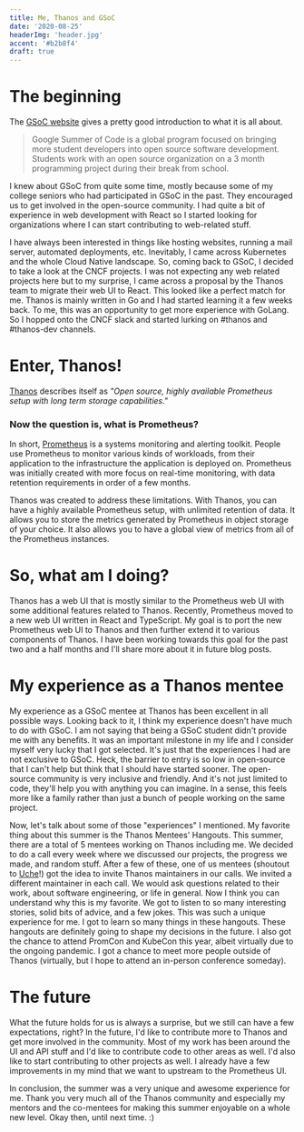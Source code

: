 ```yaml
---
title: Me, Thanos and GSoC
date: '2020-08-25'
headerImg: 'header.jpg'
accent: '#b2b8f4'
draft: true
---
```


# The beginning

The [GSoC website](https://summerofcode.withgoogle.com/) gives a pretty good introduction to what it is all about.

> Google Summer of Code is a global program focused on bringing more student developers into open source software development. Students work with an open source organization on a 3 month programming project during their break from school.

I knew about GSoC from quite some time, mostly because some of my college seniors who had participated in GSoC in the past. They encouraged us to get involved in the open-source community. I had quite a bit of experience in web development with React so I started looking for organizations where I can start contributing to web-related stuff.

I have always been interested in things like hosting websites, running a mail server, automated deployments, etc. Inevitably, I came across Kubernetes and the whole Cloud Native landscape. So, coming back to GSoC, I decided to take a look at the CNCF projects. I was not expecting any web related projects here but to my surprise, I came across a proposal by the Thanos team to migrate their web UI to React. This looked like a perfect match for me. Thanos is mainly written in Go and I had started learning it a few weeks back. To me, this was an opportunity to get more experience with GoLang. So I hopped onto the CNCF slack and started lurking on #thanos and #thanos-dev channels.

# Enter, Thanos!

[Thanos](https://thanos.io) describes itself as _"Open source, highly available Prometheus setup with long term storage capabilities."_

### Now the question is, what is Prometheus?

In short, [Prometheus](https://prometheus.io) is a systems monitoring and alerting toolkit. People use Prometheus to monitor various kinds of workloads, from their application to the infrastructure the application is deployed on. Prometheus was initially created with more focus on real-time monitoring, with data retention requirements in order of a few months.

Thanos was created to address these limitations. With Thanos, you can have a highly available Prometheus setup, with unlimited retention of data. It allows you to store the metrics generated by Prometheus in object storage of your choice. It also allows you to have a global view of metrics from all of the Prometheus instances.

# So, what am I doing?

Thanos has a web UI that is mostly similar to the Prometheus web UI with some additional features related to Thanos. Recently, Prometheus moved to a new web UI written in React and TypeScript. My goal is to port the new Prometheus web UI to Thanos and then further extend it to various components of Thanos. I have been working towards this goal for the past two and a half months and I'll share more about it in future blog posts.

# My experience as a Thanos mentee

My experience as a GSoC mentee at Thanos has been excellent in all possible ways. Looking back to it, I think my experience doesn't have much to do with GSoC. I am not saying that being a GSoC student didn't provide me with any benefits. It was an important milestone in my life and I consider myself very lucky that I got selected. It's just that the experiences I had are not exclusive to GSoC. Heck, the barrier to entry is so low in open-source that I can't help but think that I should have started sooner. The open-source community is very inclusive and friendly. And it's not just limited to code, they'll help you with anything you can imagine. In a sense, this feels more like a family rather than just a bunch of people working on the same project.

Now, let's talk about some of those "experiences" I mentioned. My favorite thing about this summer is the Thanos Mentees' Hangouts. This summer, there are a total of 5 mentees working on Thanos including me. We decided to do a call every week where we discussed our projects, the progress we made, and random stuff. After a few of these, one of us mentees (shoutout to [Uche](https://twitter.com/Thisisobate)!) got the idea to invite Thanos maintainers in our calls. We invited a different maintainer in each call. We would ask questions related to their work, about software engineering, or life in general. Now I think you can understand why this is my favorite. We got to listen to so many interesting stories, solid bits of advice, and a few jokes. This was such a unique experience for me. I got to learn so many things in these hangouts. These hangouts are definitely going to shape my decisions in the future. I also got the chance to attend PromCon and KubeCon this year, albeit virtually due to the ongoing pandemic. I got a chance to meet more people outside of Thanos (virtually, but I hope to attend an in-person conference someday).

# The future

What the future holds for us is always a surprise, but we still can have a few expectations, right? In the future, I'd like to contribute more to Thanos and get more involved in the community. Most of my work has been around the UI and API stuff and I'd like to contribute code to other areas as well. I'd also like to start contributing to other projects as well. I already have a few improvements in my mind that we want to upstream to the Prometheus UI.

In conclusion, the summer was a very unique and awesome experience for me. Thank you very much all of the Thanos community and especially my mentors and the co-mentees for making this summer enjoyable on a whole new level. Okay then, until next time. :)
